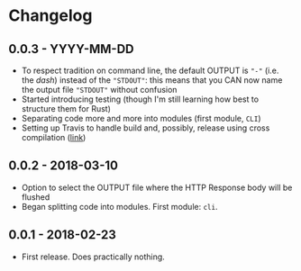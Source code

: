 # Changelog

## 0.0.3 - YYYY-MM-DD
* To respect tradition on command line, the default OUTPUT is `"-"` (i.e. the _dash_) instead of the `"STDOUT"`: this means that you CAN now name the output file `"STDOUT"` without confusion
* Started introducing testing (though I'm still learning how best to structure them for Rust)
* Separating code more and more into modules (first module, `CLI`)
* Setting up Travis to handle build and, possibly, release using cross compilation ([link](https://travis-ci.org/detro/httpbox))

## 0.0.2 - 2018-03-10
* Option to select the OUTPUT file where the HTTP Response body will be flushed
* Began splitting code into modules. First module: `cli`.

## 0.0.1 - 2018-02-23
* First release. Does practically nothing.

